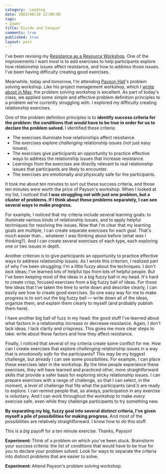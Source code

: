 ```yaml
--- 
category:  Leading
date: 2003/08/20 22:00:00
tags: 
- power
title: Divide and Conquer
comments: true
published: true
layout: post
---
```


<p> I've been revising my <a href="/training/resistance_as_a_resource.html">Resistance as a Resource Workshop</a>. One of the improvements I want most is to add exercises to help participants explore how relationship issues affect resistance, and how to address those issues. I've been having difficulty creating good exercises. </p>
<p> Meanwhile, today and tomorrow, I'm attending <a href="http://www.catalysisgroup.com">Payson Hall</a>'s problem solving workshop. Like his project management workshop, which I <a href="/cwd/2003/05/the_cheeseburger_talk.html">wrote about in May</a>, the problem solving workshop is excellent. As part of today's class, we applied some simple and effective problem definition principles to a problem we're currently struggling with. I explored my difficulty creating relationship exercises. </p>
<p> One of the problem definition principles is to <strong> identify success criteria for the problem: the conditions that would have to be true in order for us to declare the problem solved. </strong> I identified these criteria: </p>
<ul>
<li>The exercises illuminate how relationships affect resistance. </li>
<li>The exercises     explore <em>challenging</em> relationship issues     (not just easy issues). </li>
<li>The exercises give participants     an opportunity     to practice effective ways     to address     the relationship issues     that increase resistance. </li>
<li>Learnings from the exercises     are directly relevant     to real relationship issues     that participants are likely to encounter. </li>
<li>The exercises are emotionally and physically safe for the participants. </li>
</ul>
<p> It took me about ten minutes to sort out these success criteria, and those ten minutes were worth the price of Payson's workshop. When I looked at my list, I noticed that <strong> I was struggling not with just one problem, but a cluster of problems. If I think about these problems separately, I can see several ways to make progress. </strong>
</p>
<p> For example, I noticed that my criteria include several learning goals: to illuminate various kinds of relationship issues, and to apply helpful techniques for resolving the issues. Now that I'm clear that my learning goals are multiple, I can create separate exercises for each goal. That's much easier than... whatever I was thinking about before (what <em>was</em> I thinking?). And I can create several exercises of each type, each exploring one or two issues in depth. </p>
<p> Another criterion is to give participants an opportunity to practice effective ways to address relationship issues. As I wrote this criterion, I realized part of why I've been struggling: I'm a little fuzzy about the techniques. I don't <em>lack</em> ideas; I've learned lots of helpful tips from lots of helpful people. But I've been keeping most of the ideas in a big fuzzy ball in my head. It's hard to create crisp, focused exercises from a big fuzzy ball of ideas. For those few ideas that I've taken the time to write down and describe clearly, I can easily see how to create good exercises. So one easy way for me to make progress is to sort out the big fuzzy ball — write down all of the ideas, organize them, and explain them clearly to myself (and probably publish them here). </p>
<p> I have another big ball of fuzz in my head: the good stuff I've learned about what factors in a relationship increase or decrease resistance. Again, I don't lack ideas. I lack clarity and crispness. This gives me more clear steps to take: write about these factors and how they affect resistance. </p>
<p> Finally, I noticed that several of my criteria create some conflict for me. How can I create exercises that explore <em>challenging</em> relationship issues in a way that is <em>emotionally safe</em> for the participants? This may be my biggest challenge, but already I can see some possibilities. For example, I can place these exercises later in the workshop. By the time people experience these exercises, they will have learned and practiced other, more straightforward skills that provide a safer basis for exploring sticky relationship issues. I can prepare exercises with a range of challenge, so that I can select, in the moment, a level of challenge that fits what the participants (and I) are ready to explore. I can remind people that, as always, participation in any exercise is voluntary. And I can work throughout the workshop to make <em>every</em> exercise safe, even while they challenge participants to try something new. </p>
<p>
<strong> By separating my big, fuzzy goal into several distinct criteria, I've given myself a pile of possibilities for making progress. </strong> And most of the possibilities are relatively straightforward. I know how to do this stuff. </p>
<p> This is a <em>big</em> payoff for a ten minute exercise. Thanks, Payson! </p>
<p>
<strong> Experiment: </strong> Think of a problem on which you've been stuck. Brainstorm your success criteria: the list of conditions that would have to be true for you to declare your problem solved. Look for ways to separate the criteria into distinct problems that are easier to solve. </p>
<p>
<strong> Experiment: </strong> Attend Payson's problem solving workshop. </p>
